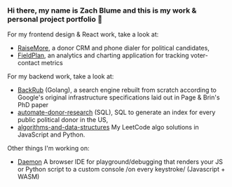 ### Hi there, my name is Zach Blume and this is my work & personal project portfolio 👋

For my frontend design & React work, take a look at:
* [RaiseMore](https://github.com/zachblume/raisemore), a donor CRM and phone dialer for political candidates,
* [FieldPlan](https://github.com/zachblume/fieldplan), an analytics and charting application for tracking voter-contact metrics

For my backend work, take a look at:
* [BackRub](https://github.com/zachblume/backrub) (Golang), a search engine rebuilt from scratch according to Google's original infrastructure specifications laid out in Page & Brin's PhD paper
* [automate-donor-research](https://github.com/zachblume/automate-donor-research) (SQL), SQL to generate an index for every public political donor in the US,
* [algorithms-and-data-structures](https://github.com/zachblume/algorithms-and-data-structures) My LeetCode algo solutions in JavaScript and Python.

Other things I'm working on:
* [Daemon](https://github.com/zachblume/daemon) A browser IDE for playground/debugging that renders your JS or Python script to a custom console /on every keystroke/ (Javascript + WASM)
